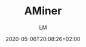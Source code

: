 ---
title: "AMiner"
images: # Create a folder in /static/images/tools that has the same name as this current markdown file and place the images there. We only need the file name here. If this is not clear, please refer to existing tools as references.
  - path: aminer_landing.png
  - path: aminer.cn_ranks_home.png
  - path: open.aminer.cn_.png
  - path: trend.aminer.cn_trend_ml.png
  - path: www.aminer.cn_ai10.png
  - path: aminer.cn_data.png
categories:
  - "Project Research"
tags:
  - "References and Journals"
  - "Research Guide"
  - "PhD Guide"
  - "Open Science"
  - "Data Research"
  - "AI"
links:
  - name: aminer
    link: http://aminer.cn
summary: "AI Powered Research Career: rankings of researchers, academic institutes, and conferences; trends of research topics; datasets for research."
features:
  - conference ranking
  - papers
  - researchers
platforms:
  - Web
fields:
  - Computer Science
plans:
makers: # the makers of the tool
author: LM   # the person who submitted this tool to KausalFlow
date: 2020-05-06T20:08:26+02:00
draft: false
collections:
  - AI
---